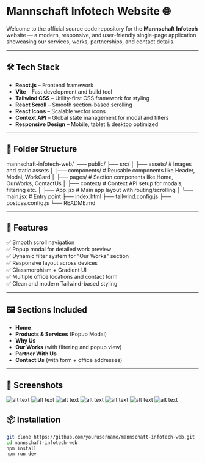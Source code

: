 # Mannschaft Infotech Website 🌐

Welcome to the official source code repository for the **Mannschaft Infotech** website — a modern, responsive, and user-friendly single-page application showcasing our services, works, partnerships, and contact details.

---

## 🛠️ Tech Stack

- **React.js** – Frontend framework
- **Vite** – Fast development and build tool
- **Tailwind CSS** – Utility-first CSS framework for styling
- **React Scroll** – Smooth section-based scrolling
- **React Icons** – Scalable vector icons
- **Context API** – Global state management for modal and filters
- **Responsive Design** – Mobile, tablet & desktop optimized

---

## 📁 Folder Structure

mannschaft-infotech-web/
├── public/
├── src/
│ ├── assets/ # Images and static assets
│ ├── components/ # Reusable components like Header, Modal, WorkCard
│ ├── pages/ # Section components like Home, OurWorks, ContactUs
│ ├── context/ # Context API setup for modals, filtering etc.
│ ├── App.jsx # Main app layout with routing/scrolling
│ └── main.jsx # Entry point
├── index.html
├── tailwind.config.js
├── postcss.config.js
└── README.md

---

## 🔑 Features

✅ Smooth scroll navigation  
✅ Popup modal for detailed work preview  
✅ Dynamic filter system for "Our Works" section  
✅ Responsive layout across devices  
✅ Glassmorphism + Gradient UI  
✅ Multiple office locations and contact form  
✅ Clean and modern Tailwind-based styling

---

## 🖼️ Sections Included

- **Home**
- **Products & Services** (Popup Modal)
- **Why Us**
- **Our Works** (with filtering and popup view)
- **Partner With Us**
- **Contact Us** (with form + office addresses)

---

## 📸 Screenshots

![alt text](<Mannschaft Infotech _ Home - Personal - Microsoft​ Edge 17-07-2025 18_45_06.png>)
![alt text](<Mannschaft Infotech _ Home - Personal - Microsoft​ Edge 17-07-2025 18_45_18.png>)
![alt text](<Mannschaft Infotech _ Home - Personal - Microsoft​ Edge 17-07-2025 18_45_31.png>)
![alt text](<Mannschaft Infotech _ Home - Personal - Microsoft​ Edge 17-07-2025 18_45_56.png>)
![alt text](<Mannschaft Infotech _ Home - Personal - Microsoft​ Edge 17-07-2025 18_46_09.png>)
![alt text](<Mannschaft Infotech _ Home - Personal - Microsoft​ Edge 17-07-2025 18_46_19.png>)
![alt text](<Mannschaft Infotech _ Home - Personal - Microsoft​ Edge 17-07-2025 18_47_47.png>)

## 📦 Installation

```bash
git clone https://github.com/yourusername/mannschaft-infotech-web.git
cd mannschaft-infotech-web
npm install
npm run dev



```

